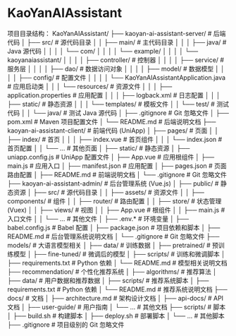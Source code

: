 # KaoYanAIAssistant

项目目录结构：
KaoYanAIAssistant/
├── kaoyan-ai-assistant-server/ # 后端代码
│ ├── src/ # 源代码目录
│ │ ├── main/ # 主代码目录
│ │ │ ├── java/ # Java 源代码
│ │ │ │ └── com/
│ │ │ │ └── example/
│ │ │ │ └── kaoyanaiassistant/
│ │ │ │ ├── controller/ # 控制器
│ │ │ │ ├── service/ # 服务层
│ │ │ │ ├── dao/ # 数据访问对象
│ │ │ │ ├── model/ # 数据模型
│ │ │ │ ├── config/ # 配置文件
│ │ │ │ └── KaoYanAIAssistantApplication.java # 应用启动类
│ │ │ └── resources/ # 资源文件
│ │ │ ├── application.properties # 应用配置
│ │ │ ├── logback.xml # 日志配置
│ │ │ ├── static/ # 静态资源
│ │ │ └── templates/ # 模板文件
│ │ └── test/ # 测试代码
│ │ └── java/ # 测试 Java 源代码
│ ├── .gitignore # Git 忽略文件
│ ├── pom.xml # Maven 项目配置文件
│ └── README.md # 后端说明文档
├── kaoyan-ai-assistant-client/ # 前端代码 (UniApp)
│ ├── pages/ # 页面
│ │ ├── index/ # 首页
│ │ │ ├── index.vue # 首页组件
│ │ │ └── index.json # 首页配置
│ │ └── ... # 其他页面
│ ├── static/ # 静态资源
│ ├── uniapp.config.js # UniApp 配置文件
│ ├── App.vue # 应用根组件
│ ├── main.js # 应用入口
│ ├── manifest.json # 应用配置
│ ├── pages.json # 页面路由配置
│ ├── README.md # 前端说明文档
│ └── .gitignore # Git 忽略文件
├── kaoyan-ai-assistant-admin/ # 后台管理系统 (Vue.js)
│ ├── public/ # 静态资源
│ ├── src/ # 源代码目录
│ │ ├── assets/ # 资源文件
│ │ ├── components/ # 组件
│ │ ├── router/ # 路由配置
│ │ ├── store/ # 状态管理 (Vuex)
│ │ ├── views/ # 视图
│ │ ├── App.vue # 根组件
│ │ ├── main.js # 入口文件
│ │ └── ... # 其他文件
│ ├── .env.\* # 环境变量
│ ├── babel.config.js # Babel 配置
│ ├── package.json # 项目依赖和脚本
│ ├── README.md # 后台管理系统说明文档
│ └── .gitignore # Git 忽略文件
├── models/ # 大语言模型相关
│ ├── data/ # 训练数据
│ ├── pretrained/ # 预训练模型
│ ├── fine-tuned/ # 微调后的模型
│ ├── scripts/ # 训练和微调脚本
│ ├── requirements.txt # Python 依赖
│ └── README.md # 模型相关说明文档
├── recommendation/ # 个性化推荐系统
│ ├── algorithms/ # 推荐算法
│ ├── data/ # 用户数据和推荐数据
│ ├── scripts/ # 推荐系统脚本
│ ├── requirements.txt # Python 依赖
│ └── README.md # 推荐系统说明文档
├── docs/ # 文档
│ ├── architecture.md # 架构设计文档
│ ├── api-docs/ # API 文档
│ ├── user-guide/ # 用户指南
│ └── ... # 其他文档
├── scripts/ # 脚本
│ ├── build.sh # 构建脚本
│ ├── deploy.sh # 部署脚本
│ └── ... # 其他脚本
├── .gitignore # 项目级别的 Git 忽略文件
